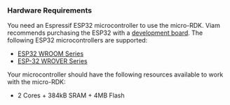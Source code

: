 ### Hardware Requirements

You need an Espressif ESP32 microcontroller to use the micro-RDK.
Viam recommends purchasing the ESP32 with a [development board](https://www.espressif.com/en/products/devkits).
The following ESP32 microcontrollers are supported:

- [ESP32 WROOM Series](https://www.espressif.com/en/products/modules/esp32)
- [ESP-32 WROVER Series](https://www.espressif.com/en/products/modules/esp32)

Your microcontroller should have the following resources available to work with the micro-RDK:

- 2 Cores + 384kB SRAM + 4MB Flash
